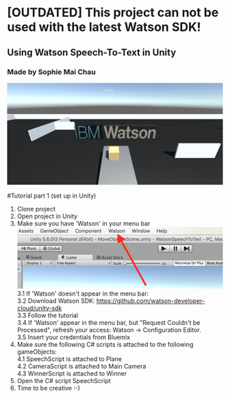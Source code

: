 # [OUTDATED] This project can not be used with the latest Watson SDK!
## Using Watson Speech-To-Text in Unity
### Made by Sophie Mai Chau

![alt text](https://github.com/sophiemaichau/SpeechToText/blob/master/img/img.png)


#Tutorial part 1 (set up in Unity)
1. Clone project
2. Open project in Unity
3. Make sure you have 'Watson' in your menu bar
![alt text](https://github.com/sophiemaichau/SpeechToText/blob/master/img/watson.png)
3.1 If 'Watson' doesn't appear in the menu bar: <br />
3.2 Download Watson SDK: https://github.com/watson-developer-cloud/unity-sdk <br />
3.3 Follow the tutorial <br />
3.4 If 'Watson' appear in the menu bar, but "Request Couldn't be Processed", refresh your access: Watson -> Configuration Editor. <br />
3.5 Insert your credentials from Bluemix
4. Make sure the following C# scripts is attached to the following gameObjects: <br />
4.1 SpeechScript is attached to Plane <br />
4.2 CameraScript is attached to Main Camera <br />
4.3 WinnerScript is attached to Winner
5. Open the C# script SpeechScript
6. Time to be creative :-)